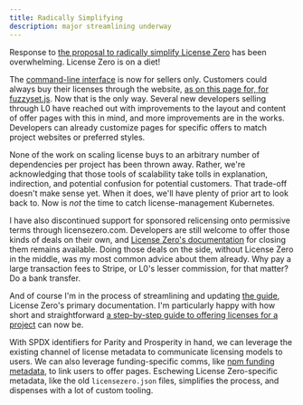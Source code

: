 ```yaml
---
title: Radically Simplifying
description: major streamlining underway
---
```


Response to [the proposal to radically simplify License Zero](/2020/05/09/radical-simplification.html) has been overwhelming.  License Zero is on a diet!

The [command-line interface](https://github.com/licensezero/cli) is now for sellers only.  Customers could always buy their licenses through the website, [as on this page for, for fuzzyset.js](https://licensezero.com/offers/562c0ffe-df98-4348-87b7-e60e3c37c534).  Now that is the only way.  Several new developers selling through L0 have reached out with improvements to the layout and content of offer pages with this in mind, and more improvements are in the works.  Developers can already customize pages for specific offers to match project websites or preferred styles.

None of the work on scaling license buys to an arbitrary number of dependencies per project has been thrown away.  Rather, we're acknowledging that those tools of scalability take tolls in explanation, indirection, and potential confusion for potential customers.  That trade-off doesn't make sense yet.  When it does, we'll have plenty of prior art to look back to.  Now is _not_ the time to catch license-management Kubernetes.

I have also discontinued support for sponsored relicensing onto permissive terms through licensezero.com.  Developers are still welcome to offer those kinds of deals on their own, and [License Zero's documentation](https://licensezero.com/licenses#relicensing) for closing them remains available.  Doing those deals on the side, without License Zero in the middle, was my most common advice about them already.  Why pay a large transaction fees to Stripe, or L0's lesser commission, for that matter?  Do a bank transfer.

And of course I'm in the process of streamlining and updating [the guide](https://guide.licensezero.com), License Zero's primary documentation.  I'm particularly happy with how short and straightforward [a step-by-step guide to offering licenses for a project](https://guide.licensezero.com/#step-by-step) can now be.

With SPDX identifiers for Parity and Prosperity in hand, we can leverage the existing channel of license metadata to communicate licensing models to users.  We can also leverage funding-specific comms, like [npm funding metadata](https://blog.licensezero.com/2020/05/09/npm-metadata.html), to link users to offer pages.  Eschewing License Zero-specific metadata, like the old `licensezero.json` files, simplifies the process, and dispenses with a lot of custom tooling.
